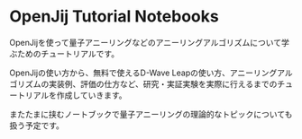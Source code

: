 # OpenJij Tutorial Notebooks

OpenJijを使って量子アニーリングなどのアニーリングアルゴリズムについて学ぶためのチュートリアルです。

OpenJijの使い方から、無料で使えるD-Wave Leapの使い方、アニーリングアルゴリズムの実装例、評価の仕方など、研究・実証実験を実際に行えるまでのチュートリアルを作成していきます。

またたまに挟むノートブックで量子アニーリングの理論的なトピックについても扱う予定です。
